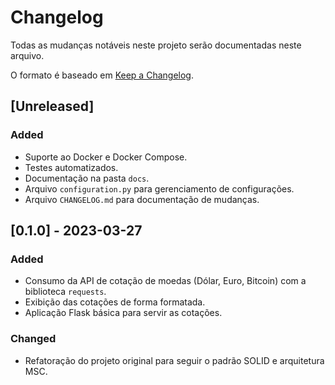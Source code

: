 # Changelog

Todas as mudanças notáveis neste projeto serão documentadas neste arquivo.

O formato é baseado em [Keep a Changelog](https://keepachangelog.com/pt-BR/1.0.0/).

## [Unreleased]

### Added
- Suporte ao Docker e Docker Compose.
- Testes automatizados.
- Documentação na pasta `docs`.
- Arquivo `configuration.py` para gerenciamento de configurações.
- Arquivo `CHANGELOG.md` para documentação de mudanças.

## [0.1.0] - 2023-03-27

### Added
- Consumo da API de cotação de moedas (Dólar, Euro, Bitcoin) com a biblioteca `requests`.
- Exibição das cotações de forma formatada.
- Aplicação Flask básica para servir as cotações.

### Changed
- Refatoração do projeto original para seguir o padrão SOLID e arquitetura MSC.
